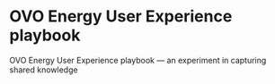 # OVO Energy User Experience playbook

OVO Energy User Experience playbook — an experiment in capturing shared knowledge

